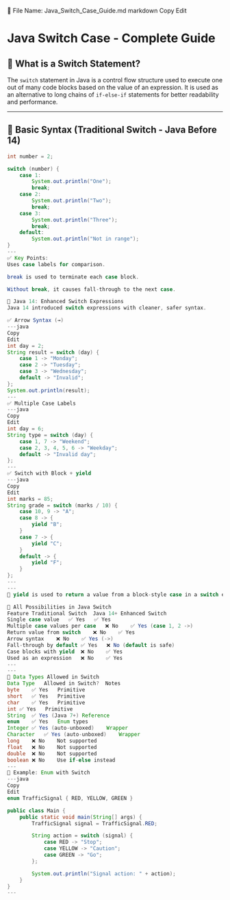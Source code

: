 📄 File Name: Java_Switch_Case_Guide.md
markdown
Copy
Edit
# Java Switch Case - Complete Guide

## 🔷 What is a Switch Statement?

The `switch` statement in Java is a control flow structure used to execute one out of many code blocks based on the value of an expression. It is used as an alternative to long chains of `if-else-if` statements for better readability and performance.

---

## 🔷 Basic Syntax (Traditional Switch - Java Before 14)

```java
int number = 2;

switch (number) {
    case 1:
        System.out.println("One");
        break;
    case 2:
        System.out.println("Two");
        break;
    case 3:
        System.out.println("Three");
        break;
    default:
        System.out.println("Not in range");
}
---
✅ Key Points:
Uses case labels for comparison.

break is used to terminate each case block.

Without break, it causes fall-through to the next case.

🔷 Java 14: Enhanced Switch Expressions
Java 14 introduced switch expressions with cleaner, safer syntax.

✅ Arrow Syntax (→)
---java
Copy
Edit
int day = 2;
String result = switch (day) {
    case 1 -> "Monday";
    case 2 -> "Tuesday";
    case 3 -> "Wednesday";
    default -> "Invalid";
};
System.out.println(result);
---
✅ Multiple Case Labels
---java
Copy
Edit
int day = 6;
String type = switch (day) {
    case 1, 7 -> "Weekend";
    case 2, 3, 4, 5, 6 -> "Weekday";
    default -> "Invalid day";
};
---
✅ Switch with Block + yield
---java
Copy
Edit
int marks = 85;
String grade = switch (marks / 10) {
    case 10, 9 -> "A";
    case 8 -> {
        yield "B";
    }
    case 7 -> {
        yield "C";
    }
    default -> {
        yield "F";
    }
};
---
---
🔸 yield is used to return a value from a block-style case in a switch expression.

🔷 All Possibilities in Java Switch
Feature	Traditional Switch	Java 14+ Enhanced Switch
Single case value	✅ Yes	✅ Yes
Multiple case values per case	❌ No	✅ Yes (case 1, 2 ->)
Return value from switch	❌ No	✅ Yes
Arrow syntax	❌ No	✅ Yes (->)
Fall-through by default	✅ Yes	❌ No (default is safe)
Case blocks with yield	❌ No	✅ Yes
Used as an expression	❌ No	✅ Yes
---
---
🔷 Data Types Allowed in Switch
Data Type	Allowed in Switch?	Notes
byte	✅ Yes	Primitive
short	✅ Yes	Primitive
char	✅ Yes	Primitive
int	✅ Yes	Primitive
String	✅ Yes (Java 7+)	Reference
enum	✅ Yes	Enum types
Integer	✅ Yes (auto-unboxed)	Wrapper
Character	✅ Yes (auto-unboxed)	Wrapper
long	❌ No	Not supported
float	❌ No	Not supported
double	❌ No	Not supported
boolean	❌ No	Use if-else instead
---
🔷 Example: Enum with Switch
---java
Copy
Edit
enum TrafficSignal { RED, YELLOW, GREEN }

public class Main {
    public static void main(String[] args) {
        TrafficSignal signal = TrafficSignal.RED;

        String action = switch (signal) {
            case RED -> "Stop";
            case YELLOW -> "Caution";
            case GREEN -> "Go";
        };

        System.out.println("Signal action: " + action);
    }
}
---
